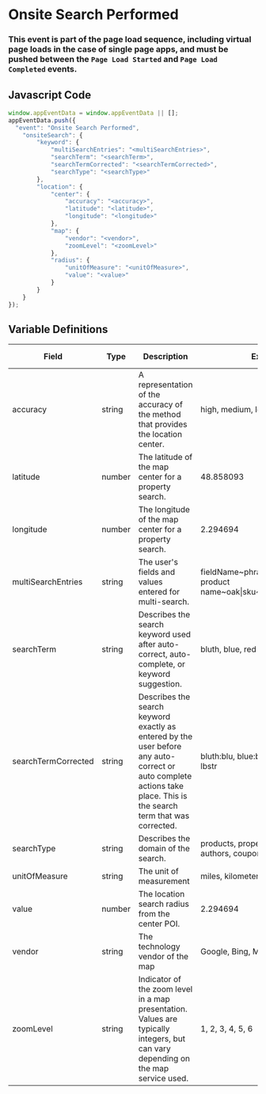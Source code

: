# Onsite Search Performed

### This event is part of the page load sequence, including virtual page loads in the case of single page apps, and must be pushed between the `Page Load Started` and `Page Load Completed` events.

## Javascript Code
```js
window.appEventData = window.appEventData || [];
appEventData.push({
  "event": "Onsite Search Performed",
    "onsiteSearch": {
        "keyword": {
            "multiSearchEntries": "<multiSearchEntries>",
            "searchTerm": "<searchTerm>",
            "searchTermCorrected": "<searchTermCorrected>",
            "searchType": "<searchType>"
        },
        "location": {
            "center": {
                "accuracy": "<accuracy>",
                "latitude": "<latitude>",
                "longitude": "<longitude>"
            },
            "map": {
                "vendor": "<vendor>",
                "zoomLevel": "<zoomLevel>"
            },
            "radius": {
                "unitOfMeasure": "<unitOfMeasure>",
                "value": "<value>"
            }
        }
    }
});
```

## Variable Definitions

|Field|Type|Description|Example|Pattern|Min Length|Max Length|Minimum|Maximum|Multiple Of|
| --- | --- | --- | --- | --- | --- | --- | --- | --- | --- |
|accuracy|string|A representation of the accuracy of the method that provides the location center.|high, medium, low|||||||
|latitude|number|The latitude of the map center for a property search.|48.858093||||-90|90||
|longitude|number|The longitude of the map center for a property search.|2.294694||||-180|180||
|multiSearchEntries|string|The user's fields and values entered for multi-search.|fieldName\~phrase, sku\~12345, product name\~oak\|sku\~12345\|color\~green|||||||
|searchTerm|string|Describes the search keyword used after auto-correct, auto-complete, or keyword suggestion. |bluth, blue, red lobster|||||||
|searchTermCorrected|string|Describes the search keyword exactly as entered by the user before any auto-correct or auto complete actions take place.  This is the search term that was corrected. |bluth:blu, blue:blu, red lobster:rd lbstr|||||||
|searchType|string|Describes the domain of the search. |products, properties, articles, authors, coupons, publications|||||||
|unitOfMeasure|string|The unit of measurement|miles, kilometers, meters|||||||
|value|number|The location search radius from the center POI.|2.294694||||0|||
|vendor|string|The technology vendor of the map|Google, Bing, Mapquest, ESRI|||||||
|zoomLevel|string|Indicator of the zoom level in a map presentation. Values are typically integers, but can vary depending on the map service used. |1, 2, 3, 4, 5, 6|||||||




